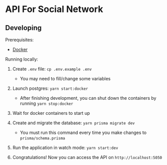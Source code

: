 # API For Social Network

## Developing

Prerequisites:

- [Docker](https://www.docker.com/get-started)

Running locally:

1. Create `.env` file: `cp .env.example .env`
   - You may need to fill/change some variables

2. Launch postgres: `yarn start:docker`
   - After finishing development, you can shut down the containers by running `yarn stop:docker`

3. Wait for docker containers to start up

4. Create and migrate the database: `yarn prisma migrate dev`
   - You must run this command every time you make changes to `prisma/schema.prisma`

5. Run the application in watch mode: `yarn start:dev`

6. Congratulations! Now you can access the API on `http://localhost:5050`
